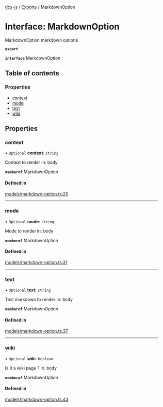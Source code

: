 [dcs-js](../README.md) / [Exports](../modules.md) / MarkdownOption

# Interface: MarkdownOption

MarkdownOption markdown options

**`export`**

**`interface`** MarkdownOption

## Table of contents

### Properties

- [context](MarkdownOption.md#context)
- [mode](MarkdownOption.md#mode)
- [text](MarkdownOption.md#text)
- [wiki](MarkdownOption.md#wiki)

## Properties

### <a id="context" name="context"></a> context

• `Optional` **context**: `string`

Context to render  in: body

**`memberof`** MarkdownOption

#### Defined in

[models/markdown-option.ts:25](https://github.com/unfoldingWord/dcs-js/blob/c677a54/models/markdown-option.ts#L25)

___

### <a id="mode" name="mode"></a> mode

• `Optional` **mode**: `string`

Mode to render  in: body

**`memberof`** MarkdownOption

#### Defined in

[models/markdown-option.ts:31](https://github.com/unfoldingWord/dcs-js/blob/c677a54/models/markdown-option.ts#L31)

___

### <a id="text" name="text"></a> text

• `Optional` **text**: `string`

Text markdown to render  in: body

**`memberof`** MarkdownOption

#### Defined in

[models/markdown-option.ts:37](https://github.com/unfoldingWord/dcs-js/blob/c677a54/models/markdown-option.ts#L37)

___

### <a id="wiki" name="wiki"></a> wiki

• `Optional` **wiki**: `boolean`

Is it a wiki page ?  in: body

**`memberof`** MarkdownOption

#### Defined in

[models/markdown-option.ts:43](https://github.com/unfoldingWord/dcs-js/blob/c677a54/models/markdown-option.ts#L43)
